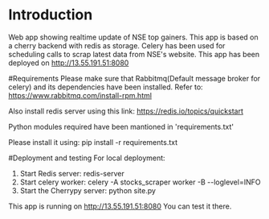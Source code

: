 # Introduction 
Web app showing realtime update of NSE top gainers.
This app is based on a cherry backend with redis as storage.
Celery has been used for scheduling calls to scrap latest data from NSE's website.
This app has been deployed on http://13.55.191.51:8080


#Requirements
Please make sure that Rabbitmq(Default message broker for celery) and its dependencies have been installed.
Refer to: https://www.rabbitmq.com/install-rpm.html

Also install redis server using this link: https://redis.io/topics/quickstart

Python modules required have been mantioned in 'requirements.txt'

Please install it using: pip install -r requirements.txt 


#Deployment and testing 
For local deployment:
1. Start Redis server: redis-server
2. Start celery worker: celery -A stocks_scraper worker -B --loglevel=INFO
3. Start the Cherrypy server: python site.py 

This app is running on http://13.55.191.51:8080
You can test it there.



